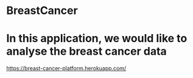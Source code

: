 # BreastCancer
# In this application, we would like to analyse the breast cancer data

https://breast-cancer-platform.herokuapp.com/
